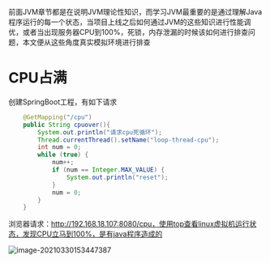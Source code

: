 前面JVM章节都是在说明JVM理论性知识，而学习JVM最重要的是通过理解Java程序运行的每一个状态，当项目上线之后如何通过JVM的这些知识进行性能调优，或者当出现服务器CPU到100%，死锁，内存泄漏的时候该如何进行排查问题，本文便从这些角度真实模拟环境进行排查

# CPU占满

创建SpringBoot工程，有如下请求

```java
    @GetMapping("/cpu")
    public String cpuover(){
        System.out.println("请求cpu死循环");
        Thread.currentThread().setName("loop-thread-cpu");
        int num = 0;
        while (true) {
            num++;
            if (num == Integer.MAX_VALUE) {
                System.out.println("reset");
            }
            num = 0;
        }
    }
```

浏览器请求：http://192.168.18.107:8080/cpu，使用top查看linux虚拟机运行状态，发现CPU立马到100%，是有java程序造成的

![image-20210330153447387](http://cdn.noteblogs.cn/image-20210330153447387.png)